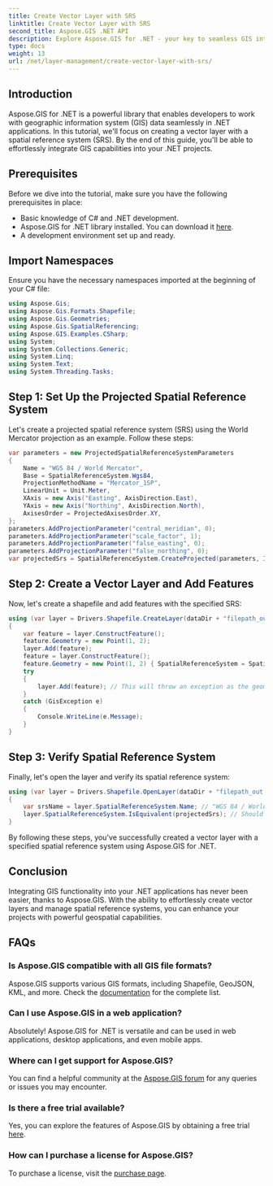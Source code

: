 ```yaml
---
title: Create Vector Layer with SRS
linktitle: Create Vector Layer with SRS
second_title: Aspose.GIS .NET API
description: Explore Aspose.GIS for .NET - your key to seamless GIS integration. Create vector layers effortlessly with specified spatial reference systems. Download now!
type: docs
weight: 13
url: /net/layer-management/create-vector-layer-with-srs/
---
```

## Introduction
Aspose.GIS for .NET is a powerful library that enables developers to work with geographic information system (GIS) data seamlessly in .NET applications. In this tutorial, we'll focus on creating a vector layer with a spatial reference system (SRS). By the end of this guide, you'll be able to effortlessly integrate GIS capabilities into your .NET projects.
## Prerequisites
Before we dive into the tutorial, make sure you have the following prerequisites in place:
- Basic knowledge of C# and .NET development.
- Aspose.GIS for .NET library installed. You can download it [here](https://releases.aspose.com/gis/net/).
- A development environment set up and ready.
## Import Namespaces
Ensure you have the necessary namespaces imported at the beginning of your C# file:
```csharp
using Aspose.Gis;
using Aspose.Gis.Formats.Shapefile;
using Aspose.Gis.Geometries;
using Aspose.Gis.SpatialReferencing;
using Aspose.GIS.Examples.CSharp;
using System;
using System.Collections.Generic;
using System.Linq;
using System.Text;
using System.Threading.Tasks;
```
## Step 1: Set Up the Projected Spatial Reference System
Let's create a projected spatial reference system (SRS) using the World Mercator projection as an example. Follow these steps:
```csharp
var parameters = new ProjectedSpatialReferenceSystemParameters
{
    Name = "WGS 84 / World Mercator",
    Base = SpatialReferenceSystem.Wgs84,
    ProjectionMethodName = "Mercator_1SP",
    LinearUnit = Unit.Meter,
    XAxis = new Axis("Easting", AxisDirection.East),
    YAxis = new Axis("Northing", AxisDirection.North),
    AxisesOrder = ProjectedAxisesOrder.XY,
};
parameters.AddProjectionParameter("central_meridian", 0);
parameters.AddProjectionParameter("scale_factor", 1);
parameters.AddProjectionParameter("false_easting", 0);
parameters.AddProjectionParameter("false_northing", 0);
var projectedSrs = SpatialReferenceSystem.CreateProjected(parameters, Identifier.Epsg(3395));
```
## Step 2: Create a Vector Layer and Add Features
Now, let's create a shapefile and add features with the specified SRS:
```csharp
using (var layer = Drivers.Shapefile.CreateLayer(dataDir + "filepath_out.shp", new ShapefileOptions(), projectedSrs))
{
    var feature = layer.ConstructFeature();
    feature.Geometry = new Point(1, 2);
    layer.Add(feature);
    feature = layer.ConstructFeature();
    feature.Geometry = new Point(1, 2) { SpatialReferenceSystem = SpatialReferenceSystem.Nad83 };
    try
    {
        layer.Add(feature); // This will throw an exception as the geometry has a different SRS
    }
    catch (GisException e)
    {
        Console.WriteLine(e.Message);
    }
}
```
## Step 3: Verify Spatial Reference System
Finally, let's open the layer and verify its spatial reference system:
```csharp
using (var layer = Drivers.Shapefile.OpenLayer(dataDir + "filepath_out.shp"))
{
    var srsName = layer.SpatialReferenceSystem.Name; // "WGS 84 / World Mercator"
    layer.SpatialReferenceSystem.IsEquivalent(projectedSrs); // Should return true
}
```
By following these steps, you've successfully created a vector layer with a specified spatial reference system using Aspose.GIS for .NET.
## Conclusion
Integrating GIS functionality into your .NET applications has never been easier, thanks to Aspose.GIS. With the ability to effortlessly create vector layers and manage spatial reference systems, you can enhance your projects with powerful geospatial capabilities.
## FAQs
### Is Aspose.GIS compatible with all GIS file formats?
Aspose.GIS supports various GIS formats, including Shapefile, GeoJSON, KML, and more. Check the [documentation](https://reference.aspose.com/gis/net/) for the complete list.
### Can I use Aspose.GIS in a web application?
Absolutely! Aspose.GIS for .NET is versatile and can be used in web applications, desktop applications, and even mobile apps.
### Where can I get support for Aspose.GIS?
You can find a helpful community at the [Aspose.GIS forum](https://forum.aspose.com/c/gis/33) for any queries or issues you may encounter.
### Is there a free trial available?
Yes, you can explore the features of Aspose.GIS by obtaining a free trial [here](https://releases.aspose.com/).
### How can I purchase a license for Aspose.GIS?
To purchase a license, visit the [purchase page](https://purchase.aspose.com/buy).
